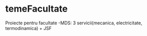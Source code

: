 # temeFacultate
Proiecte pentru facultate
-MDS: 3 servicii(mecanica, electricitate, termodinamica) + JSF
